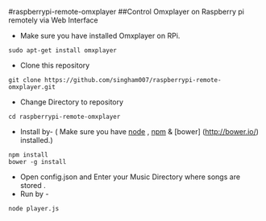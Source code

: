 #raspberrypi-remote-omxplayer
##Control Omxplayer on Raspberry pi remotely via Web Interface
* Make sure you have installed Omxplayer on RPi.
```
sudo apt-get install omxplayer
```
* Clone this repository
```
git clone https://github.com/singham007/raspberrypi-remote-omxplayer.git
```
* Change Directory to repository 
```
cd raspberrypi-remote-omxplayer
```
* Install by- ( Make sure you have [node](https://nodejs.org/) , [npm](https://docs.npmjs.com/getting-started/installing-node) & [bower] (http://bower.io/) installed.)
```
npm install
bower -g install
```
* Open config.json and Enter your Music Directory where songs are stored .
* Run by -
```
node player.js
```
